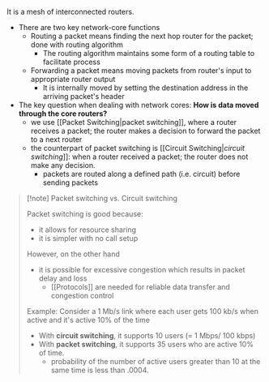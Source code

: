 It is a mesh of interconnected routers.
- There are two key network-core functions
	- Routing a packet means finding the next hop router for the packet; done with routing algorithm
		- The routing algorithm maintains some form of a routing table to facilitate process
	- Forwarding a packet means moving packets from router's input to appropriate router output
		- It is internally moved by setting the destination address in the arriving packet's header
- The key question when dealing with network cores: **How is data moved through the core routers?**
	- we use [[Packet Switching|packet switching]], where a router receives a packet; the router makes a decision to forward the packet to a next router
	- the counterpart of packet switching is [[Circuit Switching|*circuit switching*]]: when a router received a packet; the router does not make any decision.
		- packets are routed along a defined path (i.e. circuit) before sending packets

> [!note] Packet switching vs. Circuit switching
> 
> Packet switching is good because:
> - it allows for resource sharing
> - it is simpler with no call setup
>   
> However, on the other hand
> - it is possible for excessive congestion which results in packet delay and loss
> 	- [[Protocols]] are needed for reliable data transfer and congestion control
> 
> Example: Consider a 1 Mb/s link where each user gets 100 kb/s when active and it's active 10% of the time
> - With **circuit switching**, it supports 10 users (= 1 Mbps/ 100 kbps)
> - With **packet switching**, it supports 35 users who are active 10% of time.
> 	- probability of the number of active users greater than 10 at the same time is less than .0004.
